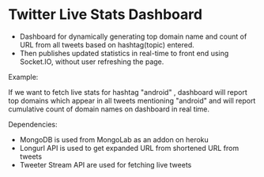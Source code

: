# Twitter Live Stats Dashboard

- Dashboard for dynamically generating top domain name and count of URL from all tweets based on hashtag(topic) entered.
- Then publishes updated statistics in real-time to front end using Socket.IO, without user refreshing the page.


Example:

If we want to fetch live stats for hashtag "android" , dashboard will report top domains which appear in all tweets mentioning "android" and will report cumulative count of domain names on dashboard in real time.

Dependencies:

- MongoDB is used from MongoLab as an addon on heroku
- Longurl API is used to get expanded URL from shortened URL from tweets
- Tweeter Stream API are used for fetching live tweets
